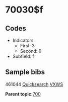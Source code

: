 # 70030$f

## Codes

-   Indicators
    -   First: 3
    -   Second: 0
-   Subfield: f

## Sample bibs

461044 [Quicksearch](https://search.library.yale.edu/catalog/461044) [VXWS](http://prodorbis.library.yale.edu:7014/vxws/GetHoldingsService?bibId=461044)

**Parent topic:**[700](../../tags/700/700.md)

